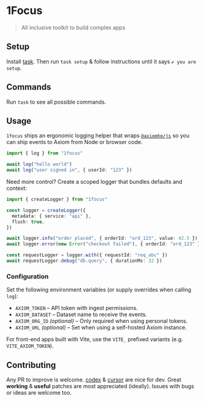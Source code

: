 # 1Focus

> All inclusive toolkit to build complex apps

## Setup

Install [task](https://taskfile.dev/docs/installation). Then run `task setup` & follow instructions until it says `✔️ you are setup`.

## Commands

Run `task` to see all possible commands.

## Usage

`1focus` ships an ergonomic logging helper that wraps [`@axiomhq/js`](https://github.com/axiomhq/axiom-js) so you can ship events to Axiom from Node or browser code.

```ts
import { log } from "1focus"

await log("hello world")
await log("user signed in", { userId: "123" })
```

Need more control? Create a scoped logger that bundles defaults and context:

```ts
import { createLogger } from "1focus"

const logger = createLogger({
  metadata: { service: "api" },
  flush: true,
})

await logger.info("order placed", { orderId: "ord_123", value: 42.5 })
await logger.error(new Error("checkout failed"), { orderId: "ord_123" })

const requestLogger = logger.with({ requestId: "req_abc" })
await requestLogger.debug("db.query", { durationMs: 32 })
```

### Configuration

Set the following environment variables (or supply overrides when calling `log`):

- `AXIOM_TOKEN` – API token with ingest permissions.
- `AXIOM_DATASET` – Dataset name to receive the events.
- `AXIOM_ORG_ID` _(optional)_ – Only required when using personal tokens.
- `AXIOM_URL` _(optional)_ – Set when using a self-hosted Axiom instance.

For front-end apps built with Vite, use the `VITE_` prefixed variants (e.g. `VITE_AXIOM_TOKEN`).

## Contributing

Any PR to improve is welcome. [codex](https://github.com/openai/codex) & [cursor](https://cursor.com) are nice for dev. Great **working** & **useful** patches are most appreciated (ideally). Issues with bugs or ideas are welcome too.
